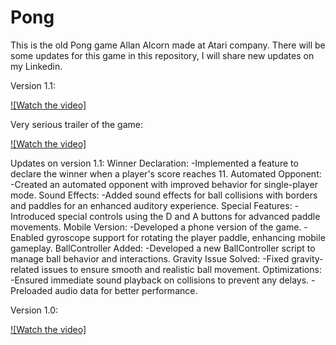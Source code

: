 # Pong
This is the old Pong game Allan Alcorn made at Atari company.
There will be some updates for this game in this repository, I will share new updates on my Linkedin.


Version 1.1:

[![Watch the video]](https://github.com/user-attachments/assets/62f1d946-ca48-4e5e-b65a-ebde0b3d2d2e)


Very serious trailer of the game:

[![Watch the video]](https://github.com/user-attachments/assets/0d44beb3-ce99-47b5-a61c-5f1c26fa7fe4)



Updates on version 1.1:
Winner Declaration: 
-Implemented a feature to declare the winner when a player's score reaches 11.
Automated Opponent: 
-Created an automated opponent with improved behavior for single-player mode.
Sound Effects:
-Added sound effects for ball collisions with borders and paddles for an enhanced auditory experience.
Special Features:
-Introduced special controls using the D and A buttons for advanced paddle movements.
Mobile Version:
-Developed a phone version of the game.
-Enabled gyroscope support for rotating the player paddle, enhancing mobile gameplay.
BallController Added:
-Developed a new BallController script to manage ball behavior and interactions.
Gravity Issue Solved:
-Fixed gravity-related issues to ensure smooth and realistic ball movement.
Optimizations:
-Ensured immediate sound playback on collisions to prevent any delays.
-Preloaded audio data for better performance.


Version 1.0:


[![Watch the video]](https://github.com/user-attachments/assets/8ddd4d40-295a-421f-af5b-748587ea1b22)
